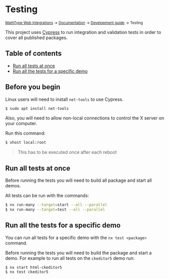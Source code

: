 # Testing

<small>[MathType Web Integrations](../../../README.md) → [Documentation](../../README.md) → [Development guide](../README.md) → Testing</small>

This project uses [Cypress][Cypress] to run integration and validation tests in order to cover all published packages.

[Cypress]: https://www.cypress.io/

## Table of contents

- [Run all tests at once](#run-all-tests-at-once)
- [Run all the tests for a specific demo](#run-all-the-tests-for-a-specific-demo)

## Before you begin

Linux users will need to install `net-tools` to use Cypress. 

```bash
$ sudo apt install net-tools
```

Also, you will need to allow non-local connections to control the X server on your computer.

Run this command:

```bash
$ xhost local:root
```

> This has to be executed once after each reboot

## Run all tests at once

Before running the tests you will need to build all package and start all demos.

All tests can be run with the commands:

```sh
$ nx run-many --target=start --all --parallel
$ nx run-many --target=test --all --parallel
```

## Run all the tests for a specific demo

You can run all tests for a specific demo with the `nx test <package>` command.

Before running the tests you will need to build the package and start a demo. For example to run all tests on the `ckeditor5` demo run:

```
$ nx start html-ckeditor5
$ nx test ckeditor5
```
